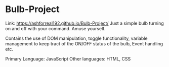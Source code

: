 # Bulb-Project
Link: https://ashforreal192.github.io/Bulb-Project/
Just a simple bulb turning on and off with your command. Amuse yourself.

Contains the use of DOM manipulation, toggle functionality, variable management to keep tract of the ON/OFF status of the bulb, Event handling etc.

Primary Language: JavaScript
Other languages: HTML, CSS

